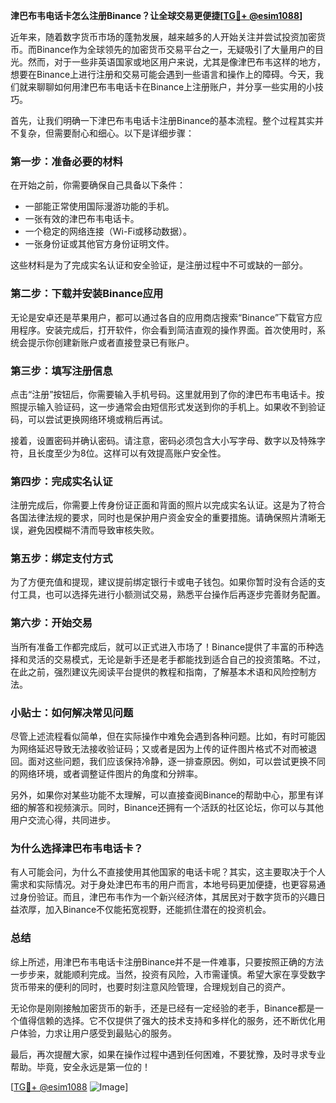**津巴布韦电话卡怎么注册Binance？让全球交易更便捷[[TG💪+ @esim1088](https://t.me/s/esim1088)]**

近年来，随着数字货币市场的蓬勃发展，越来越多的人开始关注并尝试投资加密货币。而Binance作为全球领先的加密货币交易平台之一，无疑吸引了大量用户的目光。然而，对于一些非英语国家或地区用户来说，尤其是像津巴布韦这样的地方，想要在Binance上进行注册和交易可能会遇到一些语言和操作上的障碍。今天，我们就来聊聊如何用津巴布韦电话卡在Binance上注册账户，并分享一些实用的小技巧。

首先，让我们明确一下津巴布韦电话卡注册Binance的基本流程。整个过程其实并不复杂，但需要耐心和细心。以下是详细步骤：

### **第一步：准备必要的材料**
在开始之前，你需要确保自己具备以下条件：
- 一部能正常使用国际漫游功能的手机。
- 一张有效的津巴布韦电话卡。
- 一个稳定的网络连接（Wi-Fi或移动数据）。
- 一张身份证或其他官方身份证明文件。

这些材料是为了完成实名认证和安全验证，是注册过程中不可或缺的一部分。

### **第二步：下载并安装Binance应用**
无论是安卓还是苹果用户，都可以通过各自的应用商店搜索“Binance”下载官方应用程序。安装完成后，打开软件，你会看到简洁直观的操作界面。首次使用时，系统会提示你创建新账户或者直接登录已有账户。

### **第三步：填写注册信息**
点击“注册”按钮后，你需要输入手机号码。这里就用到了你的津巴布韦电话卡。按照提示输入验证码，这一步通常会由短信形式发送到你的手机上。如果收不到验证码，可以尝试更换网络环境或稍后再试。

接着，设置密码并确认密码。请注意，密码必须包含大小写字母、数字以及特殊字符，且长度至少为8位。这样可以有效提高账户安全性。

### **第四步：完成实名认证**
注册完成后，你需要上传身份证正面和背面的照片以完成实名认证。这是为了符合各国法律法规的要求，同时也是保护用户资金安全的重要措施。请确保照片清晰无误，避免因模糊不清而导致审核失败。

### **第五步：绑定支付方式**
为了方便充值和提现，建议提前绑定银行卡或电子钱包。如果你暂时没有合适的支付工具，也可以选择先进行小额测试交易，熟悉平台操作后再逐步完善财务配置。

### **第六步：开始交易**
当所有准备工作都完成后，就可以正式进入市场了！Binance提供了丰富的币种选择和灵活的交易模式，无论是新手还是老手都能找到适合自己的投资策略。不过，在此之前，强烈建议先阅读平台提供的教程和指南，了解基本术语和风险控制方法。

### **小贴士：如何解决常见问题**
尽管上述流程看似简单，但在实际操作中难免会遇到各种问题。比如，有时可能因为网络延迟导致无法接收验证码；又或者是因为上传的证件图片格式不对而被退回。面对这些问题，我们应该保持冷静，逐一排查原因。例如，可以尝试更换不同的网络环境，或者调整证件图片的角度和分辨率。

另外，如果你对某些功能不太理解，可以直接查阅Binance的帮助中心，那里有详细的解答和视频演示。同时，Binance还拥有一个活跃的社区论坛，你可以与其他用户交流心得，共同进步。

### **为什么选择津巴布韦电话卡？**
有人可能会问，为什么不直接使用其他国家的电话卡呢？其实，这主要取决于个人需求和实际情况。对于身处津巴布韦的用户而言，本地号码更加便捷，也更容易通过身份验证。而且，津巴布韦作为一个新兴经济体，其居民对于数字货币的兴趣日益浓厚，加入Binance不仅能拓宽视野，还能抓住潜在的投资机会。

### **总结**
综上所述，用津巴布韦电话卡注册Binance并不是一件难事，只要按照正确的方法一步步来，就能顺利完成。当然，投资有风险，入市需谨慎。希望大家在享受数字货币带来的便利的同时，也要时刻注意风险管理，合理规划自己的资产。

无论你是刚刚接触加密货币的新手，还是已经有一定经验的老手，Binance都是一个值得信赖的选择。它不仅提供了强大的技术支持和多样化的服务，还不断优化用户体验，力求让用户感受到最贴心的服务。

最后，再次提醒大家，如果在操作过程中遇到任何困难，不要犹豫，及时寻求专业帮助。毕竟，安全永远是第一位的！

[[TG💪+ @esim1088](https://t.me/s/esim1088) ![Image](https://i.postimg.cc/4NQfJmqS/Snipaste-2025-05-13-00-14-12.png)]